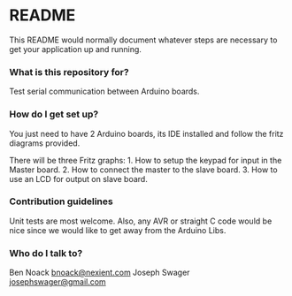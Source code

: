 # README #

This README would normally document whatever steps are necessary to get your application up and running.

### What is this repository for? ###
Test serial communication between Arduino boards.

### How do I get set up? ###
You just need to have 2 Arduino boards, its IDE installed and follow the fritz diagrams provided. 

There will be three Fritz graphs: 
	1. How to setup the keypad for input in the Master board.
	2. How to connect the master to the slave board. 
	3. How to use an LCD for output on slave board.


### Contribution guidelines ###
Unit tests are most welcome.
Also, any AVR or straight C code would be nice since we would like to get away from the Arduino Libs.


### Who do I talk to? ###

Ben Noack 
bnoack@nexient.com
Joseph Swager
josephswager@gmail.com
